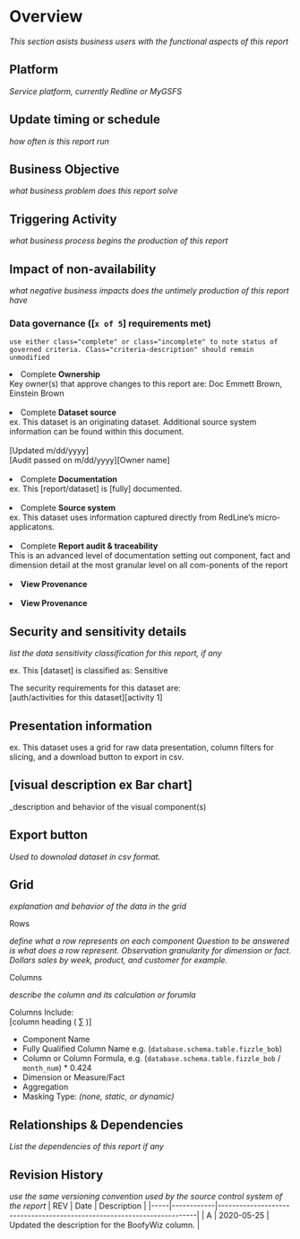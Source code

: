 <link href="./style.css" rel="stylesheet"></link>

# Overview

_This section asists business users with the functional aspects of this report_

## Platform

_Service platform, currently Redline or MyGSFS_

## Update timing or schedule

_how often is this report run_

## Business Objective

_what business problem does this report solve_

## Triggering Activity

_what business process begins the production of this report_

## Impact of non-availability

_what negative business impacts does the untimely production of this report have_

### Data governance ([`x of 5`] requirements met)

`use either class="complete" or class="incomplete" to note status of governed criteria. Class="criteria-description" should remain unmodified`


<li class="criteria-description">
<span class="complete">Complete</span>
<b>Ownership</b></br>Key owner(s) that approve changes to this report are: Doc Emmett Brown, Einstein Brown
</li>
</br>
<li class="criteria-description">
<span class="complete">Complete</span>
<b>Dataset source</b></br>ex. This dataset is an originating dataset.  Additional source system information can be found within this document.</br></br>[Updated m/dd/yyyy]</br>[Audit passed on m/dd/yyyy][Owner name]
</li>
</br>
<li class="criteria-description">
<span class="complete">Complete</span>
<b>Documentation</b></br>ex. This [report/dataset] is [fully] documented.
</li>
</li>
</br>
<li class="criteria-description">
<span class="complete">Complete</span>
<b>Source system</b></br>ex. This dataset uses information captured directly from RedLine’s micro-applicatons.
</li>
</br>
<li class="criteria-description">
<span class="complete">Complete</span>
<b>Report audit & traceability</b></br>This is an advanced level of documentation setting out component, fact and dimension detail at the most granular level on all com-ponents of the report
</li>
</br>
<li class="view-provenance">
<span class="view-provenance-img"><b>View Provenance</b><span>
</li>
</br>
<li class="last-audit-report">
<span class="last-audit-report-img"><b>View Provenance</b><span>
</li>
 
## Security and sensitivity details

_list the data sensitivity classification for this report, if any_

ex. This [dataset] is classified as: Sensitive  

The security requirements for this dataset are:  
[auth/activities for this dataset][activity 1]

## Presentation information

ex. This dataset uses a grid for raw data presentation,  column filters for slicing, and a download button to export in csv.

## [visual description ex Bar chart]
_description and behavior of the visual component(s)

## Export button
_Used to downolad dataset in csv format._

## Grid
_explanation and behavior of the data in the grid_

<div class="indent-1">Rows  

_define what a row represents on each component_
_Question to be answered is what does a row represent. Observation granularity for dimension or fact. Dollars sales by week, product, and customer for example._
</div>

<div class="indent-1">Columns

_describe the column and its calculation or forumla_

Columns Include:  
[column heading ( ∑ )]
- Component Name
- Fully Qualified Column Name e.g. (`database.schema.table.fizzle_bob`)
- Column or Column Formula, e.g. (`database.schema.table.fizzle_bob` / `month_num`) \* 0.424
- Dimension or Measure/Fact
- Aggregation
- Masking Type: _(none, static, or dynamic)_
</div>

## Relationships & Dependencies

_List the dependencies of this report if any_

## Revision History

_use the same versioning convention used by the source control system of the report_
| REV | Date | Description |
|-----|------------|------------------------------------------------------------------------|
| A | 2020-05-25 | Updated the description for the BoofyWiz column. |
